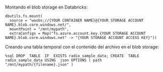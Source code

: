 Montando el blob storage en Databricks:

    dbutils.fs.mount(
      source = "wasbs://{YOUR CONTAINER NAME}@{YOUR STORAGE ACCOUNT NAME}.blob.core.windows.net/",
      mountPoint = "/mnt/mypath",
      extraConfigs = Map("fs.azure.account.key.{YOUR STORAGE ACCOUNT NAME}.blob.core.windows.net" -> "{YOUR STORAGE ACCOUNT ACCESS KEY}"))

Creando una tabla temporal con el contenido del archivo en el blob storage:

    %sql DROP  TABLE  IF  EXISTS radio_sample_data; CREATE  TABLE radio_sample_data USING  json OPTIONS ( path  "/mnt/mypath/{filename}.json" )

<!--stackedit_data:
eyJoaXN0b3J5IjpbNDAyNTQ0MTU5XX0=
-->